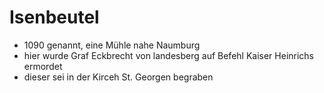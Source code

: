 # Isenbeutel

- 1090 genannt, eine Mühle nahe Naumburg
- hier wurde Graf Eckbrecht von landesberg auf Befehl Kaiser Heinrichs ermordet 
- dieser sei in der Kirceh St. Georgen begraben
